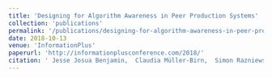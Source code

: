 ```yaml
---
title: 'Designing for Algorithm Awareness in Peer Production Systems'
collection: 'publications'
permalink: '/publications/designing-for-algorithm-awareness-in-peer-production-systems'
date: 2018-10-13
venue: 'InformationPlus'
paperurl: 'http://informationplusconference.com/2018/'
citation: ' Jesse Josua Benjamin,  Claudia Müller-Birn,  Simon Razniewski, "Designing for Algorithm Awareness in Peer Production Systems." InformationPlus, 2018.'
---
```


